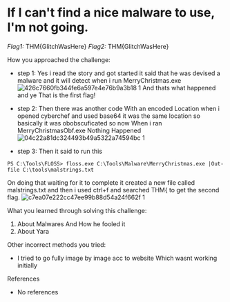# If I can't find a nice malware to use, I'm not going.

*Flag1:* THM{GlitchWasHere}
*Flag2:* THM{GlitchWasHere}

How you approached the challenge:

- step 1: Yes i read the story and got started it said that he was devised a malware and it will detect when i run MerryChristmas.exe
![426c7660fb344fe6a597e4e76b9a3b18 1](https://github.com/user-attachments/assets/c27748ba-c067-4095-bc69-d838b65d4e10)
And thats what happened and ye That is the first flag!

- step 2: Then there was another code With an encoded Location when i opened cyberchef and used base64 it was the same location so basically it was obobscuficated so now When i ran MerryChristmasObf.exe Nothing Happened
![04c22a81dc324493b49a5322a74594bc 1](https://github.com/user-attachments/assets/ce21de22-aacc-4ce3-990d-39e5374628ee)

- step 3: Then it said to run this
```
PS C:\Tools\FLOSS> floss.exe C:\Tools\Malware\MerryChristmas.exe |Out-file C:\tools\malstrings.txt

```
On doing that waiting for it to complete it created a new file called malstrings.txt and then i used ctrl+f and searched THM{ to get the second flag.
![c7ea07e222cc47ee99b88d54a24f662f 1](https://github.com/user-attachments/assets/b486e54b-f746-483b-a2a6-e086cb1cc2f0)

What you learned through solving this challenge:

1. About Malwares And How he fooled it
2. About Yara

Other incorrect methods you tried:

- I tried to go fully image by image acc to website Which wasnt working initially

References

- No references 
